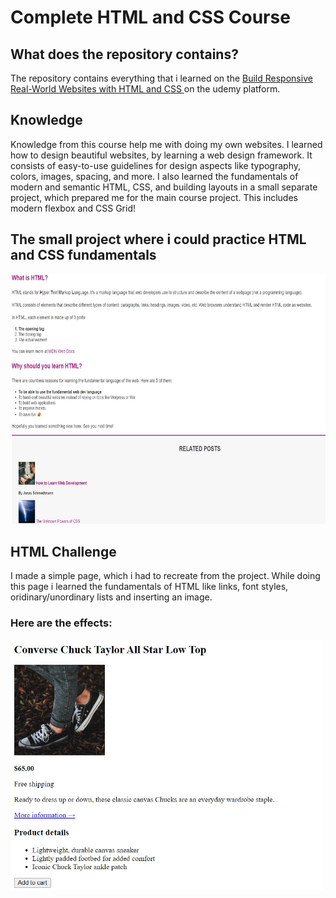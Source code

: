 # Complete HTML and CSS Course

<h2>What does the repository contains?</h3>
<p>The repository contains everything that i learned on the <a href="https://www.udemy.com/course/design-and-develop-a-killer-website-with-html5-and-css3/learn/">Build Responsive Real-World Websites with HTML and CSS
</a> on the udemy platform.</p>
<h2>Knowledge</h3>
<p>Knowledge from this course help me with doing my own websites. I learned how to design beautiful websites, by learning a web design framework. It consists of easy-to-use guidelines for design aspects like typography, colors, images, spacing, and more. I also learned the fundamentals of modern and semantic HTML, CSS, and building layouts in a small separate project, which prepared me for the main course project. This includes modern flexbox and CSS Grid!</p>

<h2>The small project where i could practice HTML and CSS fundamentals</h2>
<img src="/HTML-Fundamentals/materials/image.jpg"
height="400"
width="700">
<!-- ![Screenshot] -->

<h2>HTML Challenge</h2>
<p>I made a simple page, which i had to recreate from the project. While doing this page i learned the fundamentals of HTML like links, font styles, oridinary/unordinary lists and inserting an image. </p>
<h3>Here are the effects:</h3>
<img src="/HTML-Fundamentals/materials/challengeHTML.jpg"
height="400"
width="500">
